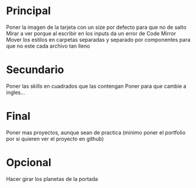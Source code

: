 # Principal

Poner la imagen de la tarjeta con un size por defecto para que no de salto
Mirar a ver porque al escribir en los inputs da un error de Code Mirror
Mover los estilos en carpetas separadas y separado por componentes para que no este cada archivo tan lleno

# Secundario

Poner las skills en cuadrados que las contengan
Poner para que cambie a ingles...

# Final

Poner mas proyectos, aunque sean de practica (minimo poner el portfolio por si quieren ver el proyecto en github)

# Opcional

Hacer girar los planetas de la portada
